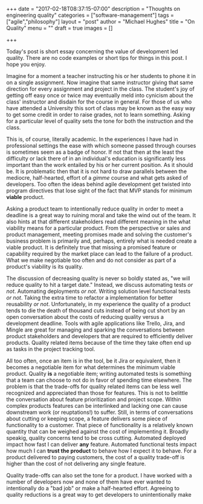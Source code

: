 +++
date = "2017-02-18T08:37:15-07:00"
description = "Thoughts on engineering quality"
categories = ["software-management"]
tags = ["agile","philosophy"]
layout = "post"
author = "Michael Hughes"
title = "On Quality"
menu = ""
draft = true
images = []

+++

Today's post is short essay concerning the value of development led quality. There are no code examples or short tips for things
in this post. I hope you enjoy.

<!--more-->

Imagine for a moment a teacher instructing his or her students to phone it in on a single assignment. Now imagine that same
instructor giving that same direction for every assignment and project in the class. The student's joy of getting off easy once
or twice may eventually meld into cynicism about the class' instructor and disdain for the course in general. For those of us
who have attended a University this sort of class may be known as the easy way to get some credit in order to raise grades, not
to learn something. Asking for a particular level of quality sets the tone for both the instruction and the class.

This is, of course, literally academic. In the experiences I have had in professional settings the ease with which someone passed
through courses is sometimes seem as a badge of honor. If not that then at the least the difficulty or lack there of in an individual's education is
significantly less important than the work entailed by his or her current position. As it should be. It is problematic then that 
it is not hard to draw parallels between the mediocre, half-hearted, effort of a *gimme* course and what gets asked of developers. Too often
the ideas behind agile development get twisted into program directives that lose sight of the fact that MVP stands for minimum **viable** 
product.

Asking a product team to intentionally reduce quality in order to meet a deadline is a great way to ruining moral and take the wind out of the team.
It also hints at that different stakeholders read different meaning in the what viability means for a particular product. From the perspective or sales
and product management, meeting promises made and solving the customer's business problem is primarily and, perhaps, entirely what is needed create
a viable product. It is definitely true that missing a promised feature or capability required by the market place can lead to the failure
of a product. What we make negotiable too often and do not consider as part of a product's viability is its quality. 

The discussion of decreasing quality is never so boldly stated as, "we will reduce quality to hit a target date." Instead, we discuss automating tests
*or not*. Automating deployments *or not*. Writing solution level functional tests *or not*. Taking the extra time to refactor a implementation for better reusability
*or not*. Unfortunately, in my experience the quality of a product tends to die the death of thousand cuts instead of being cut short by an open
conversation about the costs of reducing quality versus a development deadline. Tools with agile applications like Trello, Jira, and Mingle are great for managing
and sparking the conversations between product stakeholders and developers that are required to efficiently deliver products. Quality related
items because of the time they take often end up as tasks in the project tracking tool.

All too often, once an item is in the tool, be it Jira or equivalent, then it becomes a negotiable item for what determines the minimum viable product. Quality **is**
a negotiable item; writing automated tests is something that a team can choose to not do in favor of spending time elsewhere. The problem is that the trade-offs for 
quality related items can be less well recognized and appreciated than those for features. This is not to belittle the conversation about feature prioritization 
and project scope. Within complex products features can be interlinked and lacking one can cause downstream work (or reuptations!) to suffer. Still, in terms of 
conversations about cutting or keeping scope, a feature delivers some piece of functionality to a customer. That piece of functionality is a relatively known quantity 
that can be weighed against the cost of implementing it. Broadly speakig, quality concerns tend to be cross cutting. Automated deployed impact how fast I can
deliver **any** feature. Automated functional tests impact how much I can **trust the product** to behave how I expect it to behave. For a product delivered to
paying customers, the cost of a quality trade-off is higher than the cost of not delivering any single feature.

Quality trade-offs can also set the tone for a product. I have worked with a number of developers now and none of them have ever wanted to intentionally do
a "bad job" or make a half-hearted effort. Agreeing to quality reductions is a great way to get developers to unintentionally make 